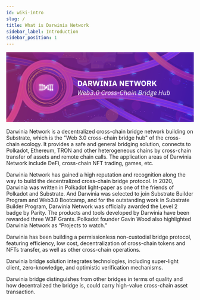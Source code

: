 ```yaml
---
id: wiki-intro
slug: /
title: What is Darwinia Network
sidebar_label: Introduction
sidebar_position: 1
---
```


![Darwinia Banner](../assets/darwinia-banner.png)

Darwinia Network is a decentralized cross-chain bridge network building on Substrate, which is the "Web 3.0 cross-chain bridge hub" of the cross-chain ecology. It provides a safe and general bridging solution, connects to Polkadot, Ethereum, TRON and other heterogeneous chains by cross-chain transfer of assets and remote chain calls. The application areas of Darwinia Network include DeFi, cross-chain NFT trading, games, etc.

Darwinia Network has gained a high reputation and recognition along the way to build the decentralized cross-chain bridge protocol. In 2020, Darwinia was written in Polkadot light-paper as one of the friends of Polkadot and Substrate. And Darwinia was selected to join Substrate Builder Program and Web3.0 Bootcamp, and for the outstanding work in Substrate Builder Program, Darwinia Network was officially awarded the Level 2 badge by Parity. The products and tools developed by Darwinia have been rewarded three W3F Grants. Polkadot founder Gavin Wood also highlighted Darwinia Network as “Projects to watch.”


Darwinia has been building a permissionless non-custodial bridge protocol, featuring efficiency, low cost, decentralization of cross-chain tokens and NFTs transfer, as well as other cross-chain operations.

Darwinia bridge solution integrates technologies, including super-light client, zero-knowledge, and optimistic verification mechanisms.

Darwinia bridge distinguishes from other bridges in terms of quality and how decentralized the bridge is, could carry high-value cross-chain asset transaction.
